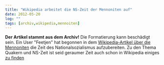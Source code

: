```yaml
---
title: "Wikipedia arbeitet die NS-Zeit der Mennoniten auf"
date: 2012-05-20
log: ""
tags: [archiv,wikipedia,mennoiten]
---
```

**Der Artikel stammt aus dem Archiv!** Die Formatierung kann beschädigt sein.
Ein User "‎Feetjen" hat begonnen in dem <a href="http://de.wikipedia.org/w/index.php?title=Mennoniten&action=historysubmit&diff=103450944&oldid=103345389">Wikipedia-Artikel über die Mennoniten</a> die Zeit des Nationalsozialismus aufzubereiten. Zu den Thema Quakern und NS-Zeit  ist seid geraumer Zeit auch schon in Wikipedia einiges <a href="http://de.wikipedia.org/wiki/Deutsche_Jahresversammlung#Zeit_des_Nationalsozialismus">zu finden</a>
<!--break-->
